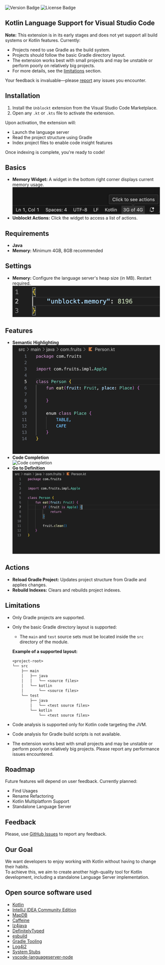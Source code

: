 ![Version Badge](https://img.shields.io/badge/version-0.0.1-red)
![License Badge](https://img.shields.io/badge/license-PolyForm_Perimeter_License_1.0.0-green)
## Kotlin Language Support for Visual Studio Code
**Note:** This extension is in its early stages and does not yet support all build systems or Kotlin features.
Currently:
- Projects need to use Gradle as the build system.
- Projects should follow the basic Gradle directory layout.
- The extension works best with small projects and may be unstable or perform poorly on relatively big projects.
- For more details, see the [limitations](#limitations) section.

Your feedback is invaluable—please [report](https://github.com/tseylerd/Unblockt/issues) any issues you encounter.
## Installation
1. Install the `Unblockt` extension from the Visual Studio Code Marketplace.
2. Open any `.kt` or `.kts` file to activate the extension.

Upon activation, the extension will:
- Launch the language server
- Read the project structure using Gradle
- Index project files to enable code insight features

Once indexing is complete, you're ready to code!

## Basics
- **Memory Widget:** A widget in the bottom right corner displays current memory usage.  
  ![Memory widget](images/ui/memoryWidget.png)
- **Unblockt Actions:** Click the widget to access a list of actions.

## Requirements
- **Java**
- **Memory:** Minimum 4GB, 8GB recommended

## Settings
- **Memory:** Configure the language server's heap size (in MB). Restart required.  
  ![Memory settings](images/ui/memorySettings.png)

## Features
- **Semantic Highlighting**  
  ![Semantic highlighting](images/code/highlighting.png)
- **Code Completion**  
  ![Code completion](images/code/codeCompletion.gif)
- **Go to Definition**  
  ![Go to definition](images/code/goToDefinition.gif)

## Actions
- **Reload Gradle Project:** Updates project structure from Gradle and applies changes.
- **Rebuild Indexes:** Clears and rebuilds project indexes.

## Limitations
- Only Gradle projects are supported.
- Only the basic Gradle directory layout is supported:
  - The `main` and `test` source sets must be located inside the `src` directory of the module.

  **Example of a supported layout:**  
  ```
  <project-root>
  └── src
      ├── main
      │   ├── java
      │   │   └── <source files>
      │   └── kotlin
      │       └── <source files>
      └── test
          ├── java
          │   └── <test source files>
          └── kotlin
              └── <test source files>
  ```
- Code analysis is supported only for Kotlin code targeting the JVM.
- Code analysis for Gradle build scripts is not available.
- The extension works best with small projects and may be unstable or perform poorly on relatively big projects. Please report any performance issues encountered.

## Roadmap
Future features will depend on user feedback. Currently planned:
- Find Usages
- Rename Refactoring
- Kotlin Multiplatform Support
- Standalone Language Server

## Feedback
Please, use [GitHub Issues](https://github.com/tseylerd/Unblockt/issues) to report any feedback.

## Our Goal
We want developers to enjoy working with Kotlin without having to change their habits.  
To achieve this, we aim to create another high-quality tool for Kotlin development, including a standalone Language Server implementation.

## Open source software used
- [Kotlin](https://github.com/JetBrains/kotlin)
- [IntelliJ IDEA Community Edition](https://github.com/JetBrains/intellij-community)
- [MapDB](https://github.com/jankotek/mapdb)
- [Caffeine](https://github.com/ben-manes/caffeine)
- [lz4java](https://github.com/lz4/lz4-java)
- [DefinitelyTyped](https://github.com/DefinitelyTyped/DefinitelyTyped)
- [esbuild](https://github.com/evanw/esbuild)
- [Gradle Tooling](https://github.com/gradle/gradle)
- [Log4j2](https://github.com/apache/logging-log4j2)
- [System Stubs](https://github.com/webcompere/system-stubs)
- [vscode-languageserver-node](https://github.com/Microsoft/vscode-languageserver-node)